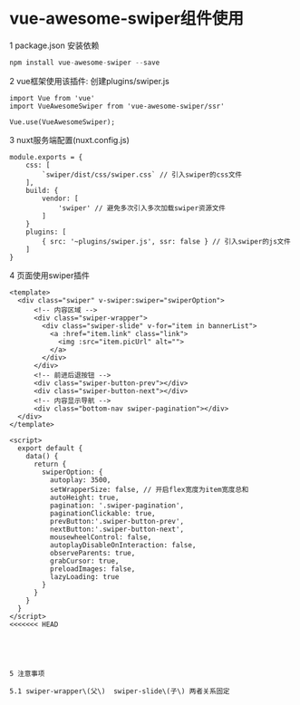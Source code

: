 # **vue-awesome-swiper组件使用**

1 package.json 安装依赖

```js
npm install vue-awesome-swiper --save
```

2 vue框架使用该插件: 创建plugins/swiper.js

```
import Vue from 'vue'
import VueAwesomeSwiper from 'vue-awesome-swiper/ssr'

Vue.use(VueAwesomeSwiper);
```

3 nuxt服务端配置\(nuxt.config.js\)

    module.exports = {
        css: [
            `swiper/dist/css/swiper.css` // 引入swiper的css文件
        ],
        build: {
            vendor: [
                'swiper' // 避免多次引入多次加载swiper资源文件
            ]
        }
        plugins: [
            { src: '~plugins/swiper.js', ssr: false } // 引入swiper的js文件
        ]
    }

4 页面使用swiper插件

```
<template>
  <div class="swiper" v-swiper:swiper="swiperOption">
      <!-- 内容区域 -->
      <div class="swiper-wrapper">
        <div class="swiper-slide" v-for="item in bannerList">
          <a :href="item.link" class="link">
            <img :src="item.picUrl" alt="">
          </a>
        </div>
      </div>
      <!-- 前进后退按钮 -->
      <div class="swiper-button-prev"></div>
      <div class="swiper-button-next"></div>
      <!-- 内容显示导航 -->
      <div class="bottom-nav swiper-pagination"></div>
  </div>
</template>     

<script>
  export default {
    data() {
      return {
        swiperOption: {
          autoplay: 3500,
          setWrapperSize: false, // 开启flex宽度为item宽度总和
          autoHeight: true,
          pagination: '.swiper-pagination',
          paginationClickable: true,
          prevButton:'.swiper-button-prev',
          nextButton:'.swiper-button-next',
          mousewheelControl: false,
          autoplayDisableOnInteraction: false,
          observeParents: true,
          grabCursor: true,
          preloadImages: false,
          lazyLoading: true
        }
      }
    }
  }
</script>
<<<<<<< HEAD

  
      
```

```

5 注意事项

5.1 swiper-wrapper\(父\)  swiper-slide\(子\) 两者关系固定


